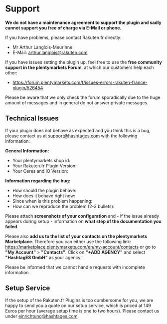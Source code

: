 # Support
**We do not have a maintenance agreement to support the plugin and sadly cannot support you free of charge via E-Mail or phone.**

If you have problems, please contact Rakuten.fr directly:
* Mr Arthur Langlois-Meurinne
* E-Mail: arthur.langlois@rakuten.com

If you have issues setting the plugin up, feel free to use the **free community support in the plentymarkets Forum**, at which our customers help each other:

* https://forum.plentymarkets.com/t/issues-errors-rakuten-france-plugin/526454

Please be aware that we only check the forum sporadically due to the huge amount of messages and in general do not answer private messages.

## Technical Issues
If your plugin does not behave as expected and you think this is a bug, please contact us at support@hashtages.com with the following information:  

**General Information:**  
* Your plentymarkets shop id:  
* Your Rakuten.fr Plugin Version:  
* Your Ceres and IO Version:  

**Information regarding the bug:**  
* How should the plugin behave:  
* How does it behave right now:  
* Since when is this problem happening:  
* How can we reproduce the problem (2-3 bullets):  

Please attach **screenshots of your configuration** and - if the issue already appears during setup - information on **what step of the documentation you failed**.

Please also **add us to the list of your contacts on the plentymarkets Marketplace**. Therefore you can either use the following link: https://marketplace.plentymarkets.com/en/my-account/contacts or go to **"My Account"** > **"Contacts"**.
Click on **"+ADD AGENCY"** and select **"HashtagES GmbH"** as your agency.

Please be informed that we cannot handle requests with incomplete information.


## Setup Service
If the setup of the Rakuten.fr Plugins is too cumbersome for you, we are happy to send you a quote on our setup service,  which is priced at 149 Euros per hour (average setup time is one to two hours). Please contact us under einrichtung@hashtages.com.
